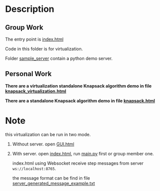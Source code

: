 # Description

## Group Work

The entry point is [index.html](index.html)

Code in this folder is for virtualization.

Folder [sample_server](sample_server) contain a python demo server.

## Personal Work

**There are a virtualization standalone Knapsack algorithm demo in
file [knapsack_virtualization.html](knapsack_virtualization.html)**

**There are a standalone Knapsack algorithm demo in file [knapsack.html](knapsack.html)**

# Note

this virtualization can be run in two mode.

1. Without server. open [GUI.html](../GUI%28html%2Ccss%2Cjs%29/GUI.html)

2. With server. open [index.html](index.html), run [main.py](sample_server/main.py) first or group member one.

   index.html using Websocket receive step messages from server `ws://localhost:8765`.

   the message format can be find in file [server_generated_message_example.txt](server_generated_message_example.txt)

